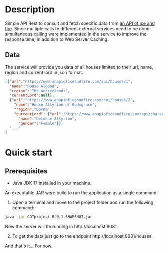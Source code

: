 # Description
Simple API Rest to consult and fetch specific data from [an API of ice and fire](https://anapioficeandfire.com).
Since multiple calls to different external services need to be done, simultaneous calling were implemented in the service to
improve the response time, in addition to Web Server Caching.

## Data
The service will provide you data of all houses limited to their url, name, region and current lord in json format.

```json
[{"url":"https://www.anapioficeandfire.com/api/houses/1",
  "name":"House Algood",
  "region":"The Westerlands",
  "currentLord":null},
  {"url":"https://www.anapioficeandfire.com/api/houses/2",
    "name":"House Allyrion of Godsgrace",
    "region":"Dorne",
    "currentLord": {"url":"https://www.anapioficeandfire.com/api/characters/298",
      "name":"Delonne Allyrion",
      "gender":"Female"}},
  "..."
]
```

# Quick start

## Prerequisites
- Java JDK 17 installed in your machine.
  
An executable JAR were build to run the application as a single command.

1. Open a terminal and move to the project folder and run the following command:
```bash
java -jar GOTproject-0.0.1-SNAPSHOT.jar
```
Now the server will be running in http://localhost:8081.

2. To get the data just go to the endpoint http://localhost:8081/houses.

And that's it... For now.